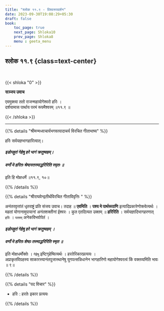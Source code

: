 ```yaml
---
title: "श्लोक ११.९ - विश्वरूपदर्शन"
date: 2023-09-30T19:08:29+05:30
draft: false
book:
    toc_page: true
    next_page: Shloka10
    prev_page: Shloka8
    menu : geeta_menu
---
```




## श्लोक ११.९ {class=text-center}

<br/>

{{< shloka  "0"  >}}

**सञ्जय उवाच**

एवमुक्त्वा ततो राजन्महायोगेश्वरो हरिः ।    
दर्शयामास पार्थाय परमं रूपमैश्वरम् ॥११.९ ॥

{{< /shloka >}}

---


{{% details "श्रीमन्मध्वाचार्यभगवत्पादाचर्य विरचित  गीताभाष्य" %}}

हरिः सर्वयज्ञभागहारित्वात्।  
##### इडोपहूतं गेहेषु हरे  भागं क्रतुष्वहम्। 
##### वर्णो मे हरितः श्रेष्ठस्तस्माद्धरिरिति स्मृतः ॥
इति हि मोक्षधर्मे   ॥११.९, १०॥

{{% /details %}}



{{% details "श्रीराघवेन्द्रतीर्थविरचित गीताविवृत्तिः " %}}

अनंतरवृत्तांतं धृतराष्ट्रं प्रति संजय उवाच। तदाह ॥ 
**एवमिति** । 
**पश्य मे पार्थरूपाणि** इत्यादिप्रकारेणोक्त्वेत्यर्थः । 
महतां योगानामुपायानां अनंतशक्तीनां ईश्वरः । 
कुत एतदित्यत उक्तम्‌ ॥ **हरिरिति** । 
सर्वयज्ञादिभागहरणात् `हरिः` । 
`परमम्` अनेकविभवोपेतं ।  
##### इडोपहूतं गेहेषु हरे भागं क्रतुष्वहम्‌ । 
##### वर्णो मे हरितः शेष्ठः तस्माद्धरिरिति स्मृत ॥  
इति मोक्षधर्मोक्तेः । `गेहेषु` इष्टिगृहेष्वित्यर्थः । 
हरतेरिकारप्रत्ययः ।   
अप्राकृतविग्रहस्य साकारस्यानंतपूजास्थानेषु 
युगपत्सन्निधानेन भागहारिणो महायोगेश्वरत्वं किं 
वक्तव्यमिति भावः ॥ ९॥

{{% /details %}}



{{% details "पद विचार" %}}

- हरिः : हरतेः इकार प्रत्ययः

{{% /details %}}
